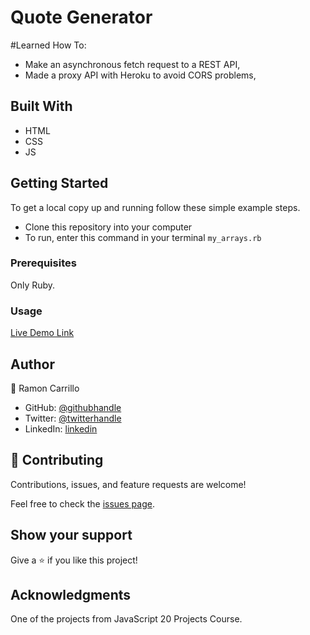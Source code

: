 # Quote Generator

#Learned How To:
- Make an asynchronous fetch request to a REST API,
- Made a proxy API with Heroku to avoid CORS problems,


## Built With

- HTML
- CSS
- JS

## Getting Started

To get a local copy up and running follow these simple example steps.

- Clone this repository into your computer
- To run, enter this command in your terminal `my_arrays.rb`

### Prerequisites

Only Ruby.

### Usage

[Live Demo Link](https://ramon-carrillo.github.io/QuoteGenerator/)

## Author

👤 Ramon Carrillo

- GitHub: [@githubhandle](https://github.com/Ramon-Carrillo)
- Twitter: [@twitterhandle](https://twitter.com/ramon_de_NL)
- LinkedIn: [linkedin](https://www.linkedin.com/in/ramon-carrillo-54525a1ab/)

## 🤝 Contributing

Contributions, issues, and feature requests are welcome!

Feel free to check the [issues page]().

## Show your support

Give a ⭐️ if you like this project!

## Acknowledgments

One of the projects from JavaScript 20 Projects Course.
